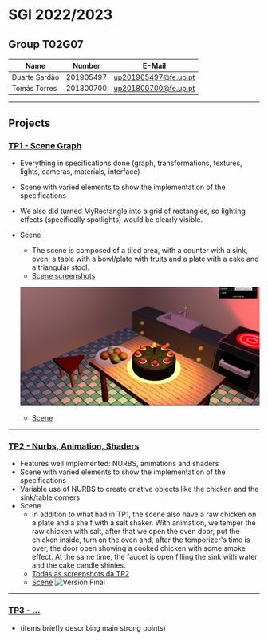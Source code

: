 # SGI 2022/2023

## Group T02G07
| Name             | Number    | E-Mail               |
| ---------------- | --------- | ------------------   |
| Duarte Sardão    | 201905497 | up201905497@fe.up.pt |
| Tomás Torres     | 201800700 | up201800700@fe.up.pt |

----

## Projects

### [TP1 - Scene Graph](tp1)

- Everything in specifications done (graph, transformations, textures, lights, cameras, materials, interface)
- Scene with varied elements to show the implementation of the specifications
- We also did turned MyRectangle into a grid of rectangles, so lighting effects (specifically spotlights) would be clearly visible.
- Scene
  - The scene is composed of a tiled area, with a counter with a sink, oven, a table with a bowl/plate with fruits and a plate with a cake and a triangular stool.
  - [Scene screenshots](tp1/scenes/screenshots)

  ![Test](tp1/scenes/screenshots/version2.png)
  - [Scene](/tp1/scenes/kitchen.xml)

-----

### [TP2 - Nurbs, Animation, Shaders](tp2)
- Features well implemented: NURBS, animations and shaders
- Scene with varied elements to show the implementation of the specifications
- Variable use of NURBS to create criative objects like the chicken and the sink/table corners 
- Scene
  - In addition to what had in TP1, the scene also have a raw chicken on a plate and a shelf with a salt shaker. With animation, we temper the raw chicken with salt, after that we open the oven door, put the chicken inside, turn on the oven and, after the temporizer's time is over, the door open showing a cooked chicken with some smoke effect. At the same time, the faucet is open filling the sink with water and the cake candle shinies. 
  - [Todas as screenshots da TP2](tp2/scenes/screenshots)
  - [Scene](tp2/scenes/kitchen.xml)
  ![Version Final](tp2/scenes/screenshots/version_final_part1.gif)

----

### [TP3 - ...](tp3)
- (items briefly describing main strong points)

